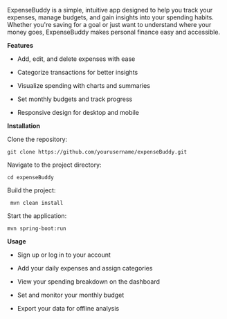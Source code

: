 ExpenseBuddy is a simple, intuitive app designed to help you track your expenses, manage budgets, and gain insights into your spending habits. Whether you're saving for a goal or just want to understand where your money goes, ExpenseBuddy makes personal finance easy and accessible.

**Features**

- Add, edit, and delete expenses with ease

- Categorize transactions for better insights

- Visualize spending with charts and summaries

- Set monthly budgets and track progress

- Responsive design for desktop and mobile

**Installation**

Clone the repository:

```git clone https://github.com/yourusername/expenseBuddy.git```

Navigate to the project directory:


```cd expenseBuddy```

Build the project:

``` mvn clean install```

Start the application:

```mvn spring-boot:run```

**Usage**

- Sign up or log in to your account

- Add your daily expenses and assign categories

- View your spending breakdown on the dashboard

- Set and monitor your monthly budget

- Export your data for offline analysis
